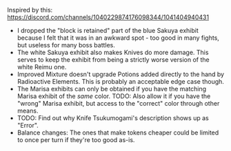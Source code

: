 Inspired by this: https://discord.com/channels/1040229874176098344/1041404940431

* I dropped the "block is retained" part of the blue Sakuya exhibit because I felt that it was in an awkward spot - too good in many fights, but useless for many boss battles.
* The white Sakuya exhibit also makes Knives do more damage. This serves to keep the exhibit from being a strictly worse version of the white Reimu one. 
* Improved Mixture doesn't upgrade Potions added directly to the hand by Radioactive Elements. This is probably an acceptable edge case though. 
* The Marisa exhibits can only be obtained if you have the matching Marisa exhibit of the *same* color. TODO: Also allow it if you have the "wrong" Marisa exhibit, but access to the "correct" color through other means.
* TODO: Find out why Knife Tsukumogami's description shows up as "Error".
* Balance changes: The ones that make tokens cheaper could be limited to once per turn if they're too good as-is.
